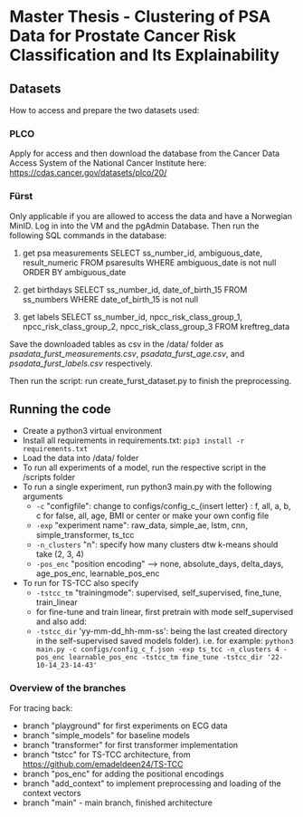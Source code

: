 # Master Thesis - Clustering of PSA Data for Prostate Cancer Risk Classification and Its Explainability

## Datasets

How to access and prepare the two datasets used:

### PLCO

Apply for access and then download the database from the Cancer Data Access System of the National Cancer Institute here: <https://cdas.cancer.gov/datasets/plco/20/>

### Fürst

Only applicable if you are allowed to access the data and have a Norwegian MinID. Log in into the VM and the pgAdmin Database.
Then run the following SQL commands in the database:

1. get psa measurements
   SELECT ss_number_id, ambiguous_date, result_numeric FROM psaresults
   WHERE ambiguous_date is not null
   ORDER BY ambiguous_date

2. get birthdays
   SELECT ss_number_id, date_of_birth_15 FROM ss_numbers
   WHERE date_of_birth_15 is not null

3. get labels
   SELECT ss_number_id, npcc_risk_class_group_1, npcc_risk_class_group_2, npcc_risk_class_group_3 FROM kreftreg_data

Save the downloaded tables as csv in the /data/ folder as _psadata_furst_measurements.csv_, _psadata_furst_age.csv_, and _psadata_furst_labels.csv_ respectively. 

Then run the script: run create_furst_dataset.py to finish the preprocessing.

## Running the code

- Create a python3 virtual environment
- Install all requirements in requirements.txt: `pip3 install -r requirements.txt`
- Load the data into /data/ folder
- To run all experiments of a model, run the respective script in the /scripts folder
- To run a single experiment, run python3 main.py with the following arguments
  - `-c` "configfile": change to configs/config_c_{insert letter} : f, all, a, b, c for false, all, age, BMI or center or make your own config file 
  - `-exp` "experiment name":  raw_data, simple_ae, lstm, cnn, simple_transformer, ts_tcc
  - `-n_clusters` "n": specify how many clusters dtw k-means should take (2, 3, 4) 
  - `-pos_enc` "position encoding" --> none, absolute_days, delta_days, age_pos_enc, learnable_pos_enc
- To run for TS-TCC also specify
  - `-tstcc_tm` "trainingmode": supervised, self_supervised, fine_tune, train_linear
  - for fine-tune and train linear, first pretrain with mode self_supervised and also add:
  - `-tstcc_dir` 'yy-mm-dd_hh-mm-ss': being the last created directory in the self-supervised saved models folder). i.e. for example: `python3 main.py -c configs/config_c_f.json -exp ts_tcc -n_clusters 4 -pos_enc learnable_pos_enc -tstcc_tm fine_tune -tstcc_dir '22-10-14_23-14-43'`






### Overview of the branches

For tracing back:

* branch "playground" for first experiments on ECG data
* branch "simple_models" for baseline models
* branch "transformer" for first transformer implementation
* branch "tstcc" for TS-TCC architecture, from <https://github.com/emadeldeen24/TS-TCC>
* branch "pos_enc" for adding the positional encodings
* branch "add_context" to implement preprocessing and loading of the context vectors
* branch "main" - main branch, finished architecture
